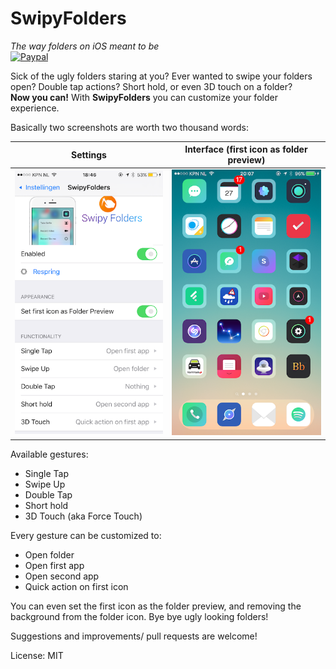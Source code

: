# SwipyFolders
*The way folders on iOS meant to be*  
[![Paypal](https://jessevandervelden.nl/donate.png)](https://www.paypal.me/JessevanderVelden)

Sick of the ugly folders staring at you? Ever wanted to swipe your folders open? Double tap actions? Short hold, or even 3D touch on a folder?  
**Now you can!** With **SwipyFolders** you can customize your folder experience.  

Basically two screenshots are worth two thousand words:  

Settings                                | Interface (first icon as folder preview)
:--------------------------------------:|:-----------------------------:
![Settings](/screenshots/settings.PNG)  | ![Interface](/screenshots/interface.PNG)


Available gestures:
* Single Tap
* Swipe Up
* Double Tap
* Short hold
* 3D Touch (aka Force Touch)

Every gesture can be customized to:  
* Open folder  
* Open first app  
* Open second app  
* Quick action on first icon

You can even set the first icon as the folder preview, and removing the background from the folder icon. Bye bye ugly looking folders!

Suggestions and improvements/ pull requests are welcome!

License: MIT